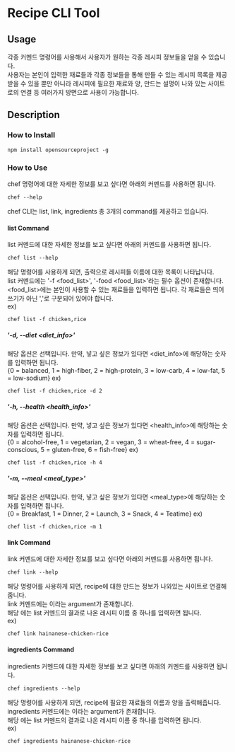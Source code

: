 # Recipe CLI Tool

## Usage
각종 커멘드 명령어를 사용해서 사용자가 원하는 각종 레시피 정보들을 얻을 수 있습니다.\
사용자는 본인이 입력한 재료들과 각종 정보들을 통해 만들 수 있는 레시피 목록을 제공 받을 수
있을 뿐만 아니라 레시피에 필요한 재료와 양, 만드는 설명이 나와 있는 사이트로의 연결 등 여러가지
방면으로 사용이 가능합니다.

## Description

### How to Install
```
npm install opensourceproject -g
```

### How to Use
chef 명령어에 대한 자세한 정보를 보고 싶다면 아래의 커멘드를 사용하면 됩니다.
```
chef --help
```

chef CLI는 list, link, ingredients 총 3개의 command를 제공하고 있습니다.

#### list Command
list 커멘드에 대한 자세한 정보를 보고 싶다면 아래의 커멘드를 사용하면 됩니다.
```
chef list --help
```
해당 명령어를 사용하게 되면, 출력으로 레시피들 이름에 대한 목록이 나타납니다.\
list 커멘드에는 '-f <food_list>', '-food <food_list>'라는 필수 옵션이 존재합니다.\
<food_list>에는 본인이 사용할 수 있는 재료들을 입력하면 됩니다. 각 재료들은 띄어쓰기가
아닌 ','로 구분되어 있어야 합니다.\
ex)
```
chef list -f chicken,rice
```
##### '-d, --diet <diet_info>'
해당 옵션은 선택입니다. 만약, 넣고 싶은 정보가 있다면 <diet_info>에 해당하는 숫자를
입력하면 됩니다.\
{0 = balanced, 1 = high-fiber, 2 = high-protein, 3 = low-carb, 4 = low-fat, 5 = low-sodium}
ex)
```
chef list -f chicken,rice -d 2
```
##### '-h, --health <health_info>'
해당 옵션은 선택입니다. 만약, 넣고 싶은 정보가 있다면 <health_info>에 해당하는 숫자를
입력하면 됩니다.\
{0 = alcohol-free, 1 = vegetarian, 2 = vegan, 3 = wheat-free, 4 = sugar-conscious, 5 = gluten-free, 6 = fish-free}
ex)
```
chef list -f chicken,rice -h 4
```
##### '-m, --meal <meal_type>'
해당 옵션은 선택입니다. 만약, 넣고 싶은 정보가 있다면 <meal_type>에 해당하는 숫자를
입력하면 됩니다.\
{0 = Breakfast, 1 = Dinner, 2 = Launch, 3 = Snack, 4 = Teatime}
ex)
```
chef list -f chicken,rice -m 1
```

#### link Command
link 커멘드에 대한 자세한 정보를 보고 싶다면 아래의 커멘드를 사용하면 됩니다.
```
chef link --help
```
해당 명령어를 사용하게 되면, recipe에 대한 만드는 정보가 나와있는 사이트로 연결해줍니다.\
link 커멘드에는 <recipe>이라는 argument가 존재합니다.\
해당 <recipe>에는 list 커멘드의 결과로 나온 레시피 이름 중 하나를 입력하면 됩니다.\
ex)
```
chef link hainanese-chicken-rice
```

#### ingredients Command
ingredients 커멘드에 대한 자세한 정보를 보고 싶다면 아래의 커멘드를 사용하면 됩니다.
```
chef ingredients --help
```
해당 명령어를 사용하게 되면, recipe에 필요한 재료들의 이름과 양을 출력해줍니다.\
ingredients 커멘드에는 <recipe>이라는 argument가 존재합니다.\
해당 <recipe>에는 list 커멘드의 결과로 나온 레시피 이름 중 하나를 입력하면 됩니다.\
ex)
```
chef ingredients hainanese-chicken-rice
```
